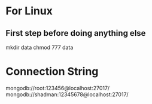 # For Linux
## First step before doing anything else
mkdir data
chmod 777 data

# Connection String
mongodb://root:123456@localhost:27017/
mongodb://shadman:12345678@localhost:27017/